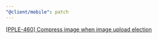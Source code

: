 ```yaml
---
"@client/mobile": patch
---
```


[[PPLE-460] Compress image when image upload election](https://linear.app/snts/issue/PPLE-460/compress-image-when-image-upload-election)
